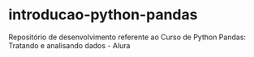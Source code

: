 # introducao-python-pandas
Repositório de desenvolvimento referente ao Curso de Python Pandas: Tratando e analisando dados - Alura
